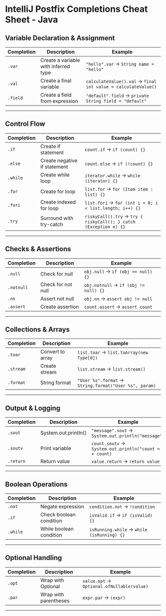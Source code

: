 # IntelliJ Postfix Completions Cheat Sheet - Java

## Variable Declaration & Assignment
| Completion | Description | Example |
|------------|-------------|----------|
| `.var` | Create a variable with inferred type | `"hello".var` → `String name = "hello"` |
| `.val` | Create a final variable | `calculateValue().val` → `final int value = calculateValue()` |
| `.field` | Create a field from expression | `"default".field` → `private String field = "default"` |
---
## Control Flow
| Completion | Description | Example |
|------------|-------------|----------|
| `.if` | Create if statement | `count.if` → `if (count) {}` |
| `.else` | Create negative if statement | `count.else` → `if (!count) {}` |
| `.while` | Create while loop | `iterator.while` → `while (iterator) {}` |
| `.for` | Create for loop | `list.for` → `for (Item item : list) {}` |
| `.fori` | Create indexed for loop | `list.fori` → `for (int i = 0; i < list.length; i++) {}` |
| `.try` | Surround with try-catch | `riskyCall().try` → `try { riskyCall(); } catch (Exception e) {}` |
---
## Checks & Assertions
| Completion | Description | Example |
|------------|-------------|----------|
| `.null` | Check for null | `obj.null` → `if (obj == null) {}` |
| `.notnull` | Check for not null | `obj.notnull` → `if (obj != null) {}` |
| `.nn` | Assert not null | `obj.nn` → `assert obj != null` |
| `.assert` | Create assertion | `count.assert` → `assert count` |
---
## Collections & Arrays
| Completion | Description | Example |
|------------|-------------|----------|
| `.toar` | Convert to array | `list.toar` → `list.toArray(new Type[0])` |
| `.stream` | Create stream | `list.stream` → `list.stream()` |
| `.format` | String format | `"User %s".format` → `String.format("User %s", param)` |
---
## Output & Logging
| Completion | Description | Example |
|------------|-------------|----------|
| `.sout` | System.out.println() | `"message".sout` → `System.out.println("message")` |
| `.soutv` | Print variable | `count.soutv` → `System.out.println("count = " + count)` |
| `.return` | Return value | `value.return` → `return value` |
---
## Boolean Operations
| Completion | Description | Example |
|------------|-------------|----------|
| `.not` | Negate expression | `condition.not` → `!condition` |
| `.if` | Check boolean condition | `isValid.if` → `if (isValid) {}` |
| `.while` | While boolean condition | `isRunning.while` → `while (isRunning) {}` |
---
## Optional Handling
| Completion | Description | Example |
|------------|-------------|----------|
| `.opt` | Wrap with Optional | `value.opt` → `Optional.ofNullable(value)` |
| `.par` | Wrap with parentheses | `expr.par` → `(expr)` |
---
